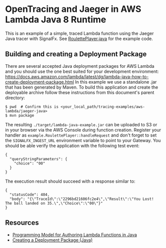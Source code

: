 # OpenTracing and Jaeger in AWS Lambda Java 8 Runtime

This is an example of a simple, traced Lambda function using the Jaeger Java tracer with SignalFx.
See [RoulettePlayer.java](./src/main/java/example/RoulettePlayer.java) for the example code.

## Building and creating a Deployment Package

There are several accepted Java deployment packages for AWS Lambda and you should use the one best suited
for your development environment: https://docs.aws.amazon.com/lambda/latest/dg/lambda-java-how-to-create-deployment-package.html
In this example we use a standalone .jar that has been generated by Maven.  To build this application and
create the deployable archive follow these instructions from this document's parent directory:

```
$ pwd  # Confirm this is <your_local_path/tracing-examples/aws-lambda/jaeger-java>
$ mvn package
```

The resulting `./target/lambda-java-example.jar` can be uploaded to S3 or in your browser via the AWS Console
during function creation.  Register your handler as `example.RoulettePlayer::handleRequest` and don't forget
to set the `SIGNALFX_INGEST_URL` environment variable to point to your Gateway.  You should be able verify the
application with the following test event:

```
{
  "queryStringParameters": {
    "choice": "00"
  }
}
```

The execution result should succeed with a response similar to:
```
{
  "statusCode": 404,
  "body": "{\"TraceId\":\"2296bd21606fc2e4\",\"Result\":\"You Lost! The ball landed on 35.\",\"Choice\":\"00\"}"
}
```

## Resources

- [Programming Model for Authoring Lambda Functions in Java](https://docs.aws.amazon.com/lambda/latest/dg/java-programming-model.html)
- [Creating a Deployment Package (Java)](https://docs.aws.amazon.com/lambda/latest/dg/lambda-java-how-to-create-deployment-package.html)
